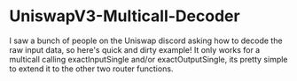 # UniswapV3-Multicall-Decoder

I saw a bunch of people on the Uniswap discord asking how to decode the raw input data, so here's quick and dirty example! It only works for a multicall calling exactInputSingle and/or exactOutputSingle, its pretty simple to extend it to the other two router functions.
